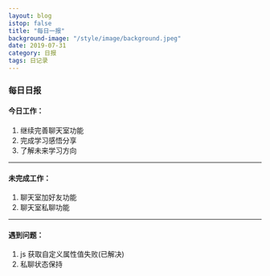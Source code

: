 ```yaml
---
layout: blog
istop: false
title: "每日一报"
background-image: "/style/image/background.jpeg"
date: 2019-07-31
category: 日报
tags: 日记录
---
```


### 每日日报

#### 今日工作：

1. 继续完善聊天室功能
2. 完成学习感悟分享
3. 了解未来学习方向

---

#### 未完成工作：

1. 聊天室加好友功能
2. 聊天室私聊功能

---

#### 遇到问题：

1. js 获取自定义属性值失败(已解决)
2. 私聊状态保持

​
